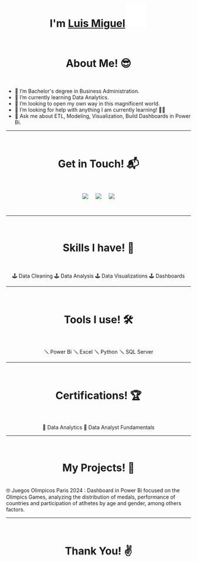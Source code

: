 <h1 align="center">I'm <a href="https://github.com/Lumikter">Luis Miguel<a><img src="https://github.com/Kathryn-Jie/Kathryn-Jie/blob/main/wave.gif" width="60px"/></h1>
<Br>
<h1 align="center">About Me! 😎</h1>
<Br>
  
- 🔭 I’m Bachelor's degree in Business Administration.
- 🌱 I’m currently learning Data Analytics.
- 👯 I’m looking to open my own way in this magnificent world.
- 🤔 I’m looking for help with anything I am currently learning! 😶‍🌫️
- 💬 Ask me about ETL, Modeling, Visualization, Build Dashboards in Power Bi.

<hr>
<Br>
<h1 align="center">Get in Touch! 📬</h1>
<Br>
<p align="center">
<a href="https://www.linkedin.com/in/luismiguel-lote" target="blank"><img align="center" src="https://img.shields.io/badge/Luis Miguel-0077B5?style=for-the-badge&logo=linkedin&logoColor=white" /></a> &nbsp;&nbsp;&nbsp;  <a href="mailto:lmiguel.lt@gmail.com" target="blank"><img align="center" src="https://img.shields.io/badge/lmiguel.lt@gmail.com-D14836?style=for-the-badge&logo=gmail&logoColor=white" /></a>    &nbsp;&nbsp;&nbsp;       <a href="https://www.github.com/Lumikter" target="blank"><img align="center" src="https://img.shields.io/badge/Lumikter-100000?style=for-the-badge&logo=github&logoColor=white" /></a>
</p>

<Br>
<hr>
<Br>
<h1 align="center">Skills I have! 🤖</h1>
<Br>
<p align="center">
🕹️ Data Cleaning
🕹️ Data Analysis
🕹️ Data Visualizations
🕹️ Dashboards
<hr>
<Br>
<h1 align="center">Tools I use! 🛠️</h1>
<Br>
<p align="center">
🪛 Power Bi
🪛 Excel
🪛 Python
🪛 SQL Server
<Br>
<hr>
<Br>

<h1 align="center">Certifications! 🏆</h1>
<Br>
<p align="center">
🏅 Data Analytics 
🏅 Data Analyst Fundamentals
<Br>
<hr>
<Br>
<h1 align="center">My Projects! 📎</h1>
<Br>
🤓 Juegos Olimpicos Paris 2024 : Dashboard in Power Bi focused on the Olimpics Games, analyzing the distribution of medals, performance of countries and participation of atlhetes by age and gender, among others factors.


<Br>
<hr>
<Br>
<h1 align="center">Thank You! ✌️ </h1>
<Br>

